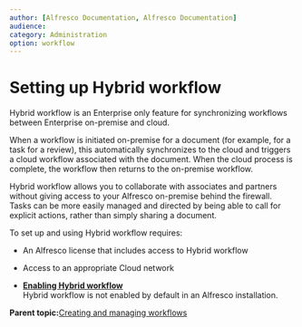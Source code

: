 ```yaml
---
author: [Alfresco Documentation, Alfresco Documentation]
audience: 
category: Administration
option: workflow
---
```


# Setting up Hybrid workflow

Hybrid workflow is an Enterprise only feature for synchronizing workflows between Enterprise on-premise and cloud.

When a workflow is initiated on-premise for a document \(for example, for a task for a review\), this automatically synchronizes to the cloud and triggers a cloud workflow associated with the document. When the cloud process is complete, the workflow then returns to the on-premise workflow.

Hybrid workflow allows you to collaborate with associates and partners without giving access to your Alfresco on-premise behind the firewall. Tasks can be more easily managed and directed by being able to call for explicit actions, rather than simply sharing a document.

To set up and using Hybrid workflow requires:

-   An Alfresco license that includes access to Hybrid workflow
-   Access to an appropriate Cloud network

-   **[Enabling Hybrid workflow](../tasks/hybrid-workflow-enable.md)**  
Hybrid workflow is not enabled by default in an Alfresco installation.

**Parent topic:**[Creating and managing workflows](../topics/wf-howto.md)

